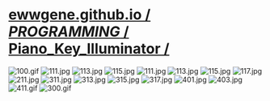 
# [ewwgene.github.io /](https://ewwgene.github.io/) [_PROGRAMMING_ /](https://ewwgene.github.io/PROGRAMMING) [Piano_Key_Illuminator /](https://ewwgene.github.io/Piano_Key_Illuminator)

<a id="100"></a> ![100.gif](https://ewwgene.github.io/Piano_Key_Illuminator/100.gif)
<a id="111"></a> ![111.jpg](https://ewwgene.github.io/Piano_Key_Illuminator/111.jpg)
<a id="113"></a> ![113.jpg](https://ewwgene.github.io/Piano_Key_Illuminator/113.jpg)
<a id="115"></a> ![115.jpg](https://ewwgene.github.io/Piano_Key_Illuminator/115.jpg)
<a id="111m"></a> ![111.jpg](https://ewwgene.github.io/Piano_Key_Illuminator/Making/111.jpg)
<a id="113m"></a> ![113.jpg](https://ewwgene.github.io/Piano_Key_Illuminator/Making/113.jpg)
<a id="115m"></a> ![115.jpg](https://ewwgene.github.io/Piano_Key_Illuminator/Making/115.jpg)
<a id="117m"></a> ![117.jpg](https://ewwgene.github.io/Piano_Key_Illuminator/Making/117.jpg)
<a id="211m"></a> ![211.jpg](https://ewwgene.github.io/Piano_Key_Illuminator/Making/211.jpg)
<a id="311m"></a> ![311.jpg](https://ewwgene.github.io/Piano_Key_Illuminator/Making/311.jpg)
<a id="313m"></a> ![313.jpg](https://ewwgene.github.io/Piano_Key_Illuminator/Making/313.jpg)
<a id="315m"></a> ![315.jpg](https://ewwgene.github.io/Piano_Key_Illuminator/Making/315.jpg)
<a id="317m"></a> ![317.jpg](https://ewwgene.github.io/Piano_Key_Illuminator/Making/317.jpg)
<a id="401m"></a> ![401.jpg](https://ewwgene.github.io/Piano_Key_Illuminator/Making/401.jpg)
<a id="403m"></a> ![403.jpg](https://ewwgene.github.io/Piano_Key_Illuminator/Making/403.jpg)
<a id="411m"></a> ![411.gif](https://ewwgene.github.io/Piano_Key_Illuminator/Making/411.gif)
<a id="300"></a> ![300.gif](https://ewwgene.github.io/Piano_Key_Illuminator/300.gif)

